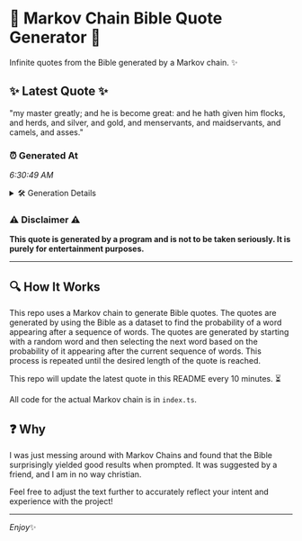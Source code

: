 # 📖 Markov Chain Bible Quote Generator 📖

Infinite quotes from the Bible generated by a Markov chain. ✨

## ✨ Latest Quote ✨
"my master greatly; and he is become great: and he hath given him flocks, and herds, and silver, and gold, and menservants, and maidservants, and camels, and asses."

### ⏰ Generated At
*6:30:49 AM*

<details>
    <summary>🛠️ Generation Details</summary>
    <p>
        <strong>🌱 Seed:</strong> my<br>
        <strong>🔄 Iterations:</strong> 27<br>
        <strong>📜 Context History:</strong><br>[ my ]: master<br>[ my, master ]: greatly;<br>[ my, master, greatly; ]: and<br>[ my, master, greatly;, and ]: he<br>[ my, master, greatly;, and, he ]: is<br>[ my, master, greatly;, and, he, is ]: become<br>[ master, greatly;, and, he, is, become ]: great:<br>[ greatly;, and, he, is, become, great: ]: and<br>[ and, he, is, become, great:, and ]: he<br>[ he, is, become, great:, and, he ]: hath<br>[ is, become, great:, and, he, hath ]: given<br>[ become, great:, and, he, hath, given ]: him<br>[ great:, and, he, hath, given, him ]: flocks,<br>[ and, he, hath, given, him, flocks, ]: and<br>[ he, hath, given, him, flocks,, and ]: herds,<br>[ hath, given, him, flocks,, and, herds, ]: and<br>[ given, him, flocks,, and, herds,, and ]: silver,<br>[ him, flocks,, and, herds,, and, silver, ]: and<br>[ flocks,, and, herds,, and, silver,, and ]: gold,<br>[ and, herds,, and, silver,, and, gold, ]: and<br>[ herds,, and, silver,, and, gold,, and ]: menservants,<br>[ and, silver,, and, gold,, and, menservants, ]: and<br>[ silver,, and, gold,, and, menservants,, and ]: maidservants,<br>[ and, gold,, and, menservants,, and, maidservants, ]: and<br>[ gold,, and, menservants,, and, maidservants,, and ]: camels,<br>[ and, menservants,, and, maidservants,, and, camels, ]: and<br>[ menservants,, and, maidservants,, and, camels,, and ]: asses.<br>
    </p>
</details>

### ⚠️ Disclaimer ⚠️
**This quote is generated by a program and is not to be taken seriously. It is purely for entertainment purposes.**

---

## 🔍 How It Works

This repo uses a Markov chain to generate Bible quotes. The quotes are generated by using the Bible as a dataset to find the probability of a word appearing after a sequence of words. The quotes are generated by starting with a random word and then selecting the next word based on the probability of it appearing after the current sequence of words. This process is repeated until the desired length of the quote is reached.

This repo will update the latest quote in this README every 10 minutes. ⏳

All code for the actual Markov chain is in `index.ts`.

## ❓ Why

I was just messing around with Markov Chains and found that the Bible surprisingly yielded good results when prompted. 
It was suggested by a friend, and I am in no way christian.

Feel free to adjust the text further to accurately reflect your intent and experience with the project!

---

*Enjoy*✨
